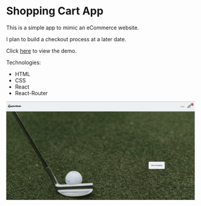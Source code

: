 # Shopping Cart App

This is a simple app to mimic an eCommerce website.

I plan to build a checkout process at a later date.

Click [here](https://scotttp.github.io/shopping-cart/#/) to view the demo.

Technologies:

- HTML
- CSS
- React
- React-Router

![Alt text](https://github.com/ScotttP/shopping-cart/blob/master/shoppingCart-homepage.png?raw=true)
